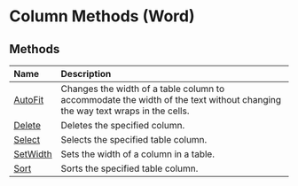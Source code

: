 
# Column Methods (Word)

## Methods



|**Name**|**Description**|
|:-----|:-----|
|[AutoFit](ced620ce-628b-7eb6-bd4f-5ca8ddf0f072.md)|Changes the width of a table column to accommodate the width of the text without changing the way text wraps in the cells.|
|[Delete](1e1e874c-3fbe-77c1-22fd-5cc27c12f9a7.md)|Deletes the specified column.|
|[Select](304d7e2a-8365-b609-6765-655eea45dee2.md)|Selects the specified table column.|
|[SetWidth](fd42d86d-53a4-c05d-81c3-add15cf05766.md)|Sets the width of a column in a table.|
|[Sort](c71dbc55-a0dc-4ced-f579-6b446c427f88.md)|Sorts the specified table column.|
